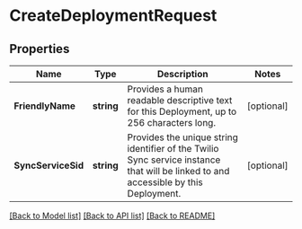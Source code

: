 # CreateDeploymentRequest

## Properties

Name | Type | Description | Notes
------------ | ------------- | ------------- | -------------
**FriendlyName** | **string** | Provides a human readable descriptive text for this Deployment, up to 256 characters long. | [optional] 
**SyncServiceSid** | **string** | Provides the unique string identifier of the Twilio Sync service instance that will be linked to and accessible by this Deployment. | [optional] 

[[Back to Model list]](../README.md#documentation-for-models) [[Back to API list]](../README.md#documentation-for-api-endpoints) [[Back to README]](../README.md)


